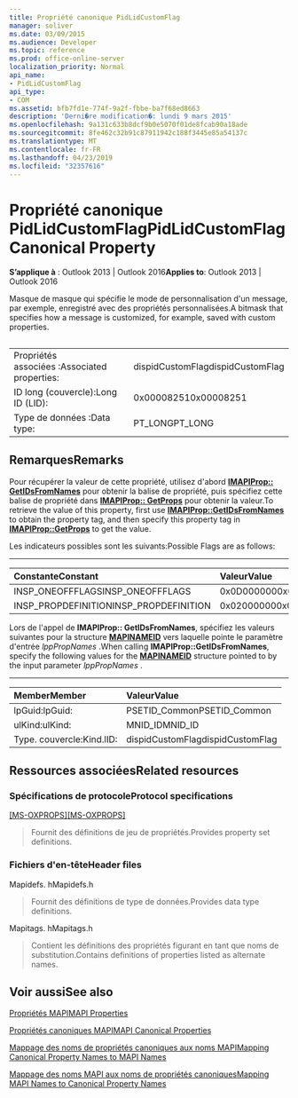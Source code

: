 ```yaml
---
title: Propriété canonique PidLidCustomFlag
manager: soliver
ms.date: 03/09/2015
ms.audience: Developer
ms.topic: reference
ms.prod: office-online-server
localization_priority: Normal
api_name:
- PidLidCustomFlag
api_type:
- COM
ms.assetid: bfb7fd1e-774f-9a2f-fbbe-ba7f68ed8663
description: 'Derni�re modification�: lundi 9 mars 2015'
ms.openlocfilehash: 9a131c633b8dcf9b0e5070f01de8fcab90a18ade
ms.sourcegitcommit: 8fe462c32b91c87911942c188f3445e85a54137c
ms.translationtype: MT
ms.contentlocale: fr-FR
ms.lasthandoff: 04/23/2019
ms.locfileid: "32357616"
---
```

# <a name="pidlidcustomflag-canonical-property"></a><span data-ttu-id="8a7b0-103">Propriété canonique PidLidCustomFlag</span><span class="sxs-lookup"><span data-stu-id="8a7b0-103">PidLidCustomFlag Canonical Property</span></span>

  
  
<span data-ttu-id="8a7b0-104">**S’applique à** : Outlook 2013 | Outlook 2016</span><span class="sxs-lookup"><span data-stu-id="8a7b0-104">**Applies to**: Outlook 2013 | Outlook 2016</span></span> 
  
<span data-ttu-id="8a7b0-105">Masque de masque qui spécifie le mode de personnalisation d'un message, par exemple, enregistré avec des propriétés personnalisées.</span><span class="sxs-lookup"><span data-stu-id="8a7b0-105">A bitmask that specifies how a message is customized, for example, saved with custom properties.</span></span>
  
## 

|||
|:-----|:-----|
|<span data-ttu-id="8a7b0-106">Propriétés associées :</span><span class="sxs-lookup"><span data-stu-id="8a7b0-106">Associated properties:</span></span>  <br/> |<span data-ttu-id="8a7b0-107">dispidCustomFlag</span><span class="sxs-lookup"><span data-stu-id="8a7b0-107">dispidCustomFlag</span></span>  <br/> |
|<span data-ttu-id="8a7b0-108">ID long (couvercle):</span><span class="sxs-lookup"><span data-stu-id="8a7b0-108">Long ID (LID):</span></span>  <br/> |<span data-ttu-id="8a7b0-109">0x00008251</span><span class="sxs-lookup"><span data-stu-id="8a7b0-109">0x00008251</span></span>  <br/> |
|<span data-ttu-id="8a7b0-110">Type de données :</span><span class="sxs-lookup"><span data-stu-id="8a7b0-110">Data type:</span></span>  <br/> |<span data-ttu-id="8a7b0-111">PT_LONG</span><span class="sxs-lookup"><span data-stu-id="8a7b0-111">PT_LONG</span></span>  <br/> |
   
## <a name="remarks"></a><span data-ttu-id="8a7b0-112">Remarques</span><span class="sxs-lookup"><span data-stu-id="8a7b0-112">Remarks</span></span>

<span data-ttu-id="8a7b0-113">Pour récupérer la valeur de cette propriété, utilisez d'abord **[IMAPIProp:: GetIDsFromNames](imapiprop-getidsfromnames.md)** pour obtenir la balise de propriété, puis spécifiez cette balise de propriété dans **[IMAPIProp:: GetProps](imapiprop-getprops.md)** pour obtenir la valeur.</span><span class="sxs-lookup"><span data-stu-id="8a7b0-113">To retrieve the value of this property, first use **[IMAPIProp::GetIDsFromNames](imapiprop-getidsfromnames.md)** to obtain the property tag, and then specify this property tag in **[IMAPIProp::GetProps](imapiprop-getprops.md)** to get the value.</span></span> 
  
<span data-ttu-id="8a7b0-114">Les indicateurs possibles sont les suivants:</span><span class="sxs-lookup"><span data-stu-id="8a7b0-114">Possible Flags are as follows:</span></span>
  
****

|<span data-ttu-id="8a7b0-115">**Constante**</span><span class="sxs-lookup"><span data-stu-id="8a7b0-115">**Constant**</span></span>|<span data-ttu-id="8a7b0-116">**Valeur**</span><span class="sxs-lookup"><span data-stu-id="8a7b0-116">**Value**</span></span>|
|:-----|:-----|
|<span data-ttu-id="8a7b0-117">INSP_ONEOFFFLAGS</span><span class="sxs-lookup"><span data-stu-id="8a7b0-117">INSP_ONEOFFFLAGS</span></span>  <br/> |<span data-ttu-id="8a7b0-118">0x0D000000</span><span class="sxs-lookup"><span data-stu-id="8a7b0-118">0x0D000000</span></span>  <br/> |
|<span data-ttu-id="8a7b0-119">INSP_PROPDEFINITION</span><span class="sxs-lookup"><span data-stu-id="8a7b0-119">INSP_PROPDEFINITION</span></span>  <br/> |<span data-ttu-id="8a7b0-120">0x02000000</span><span class="sxs-lookup"><span data-stu-id="8a7b0-120">0x02000000</span></span>  <br/> |
   
<span data-ttu-id="8a7b0-121">Lors de l'appel de **IMAPIProp:: GetIDsFromNames**, spécifiez les valeurs suivantes pour la structure **[MAPINAMEID](mapinameid.md)** vers laquelle pointe le paramètre d'entrée *lppPropNames* .</span><span class="sxs-lookup"><span data-stu-id="8a7b0-121">When calling **IMAPIProp::GetIDsFromNames**, specify the following values for the **[MAPINAMEID](mapinameid.md)** structure pointed to by the input parameter  *lppPropNames*  .</span></span> 
  
****

|<span data-ttu-id="8a7b0-122">**Member**</span><span class="sxs-lookup"><span data-stu-id="8a7b0-122">**Member**</span></span>|<span data-ttu-id="8a7b0-123">**Valeur**</span><span class="sxs-lookup"><span data-stu-id="8a7b0-123">**Value**</span></span>|
|:-----|:-----|
|<span data-ttu-id="8a7b0-124">lpGuid:</span><span class="sxs-lookup"><span data-stu-id="8a7b0-124">lpGuid:</span></span>  <br/> |<span data-ttu-id="8a7b0-125">PSETID_Common</span><span class="sxs-lookup"><span data-stu-id="8a7b0-125">PSETID_Common</span></span>  <br/> |
|<span data-ttu-id="8a7b0-126">ulKind:</span><span class="sxs-lookup"><span data-stu-id="8a7b0-126">ulKind:</span></span>  <br/> |<span data-ttu-id="8a7b0-127">MNID_ID</span><span class="sxs-lookup"><span data-stu-id="8a7b0-127">MNID_ID</span></span>  <br/> |
|<span data-ttu-id="8a7b0-128">Type. couvercle:</span><span class="sxs-lookup"><span data-stu-id="8a7b0-128">Kind.lID:</span></span>  <br/> |<span data-ttu-id="8a7b0-129">dispidCustomFlag</span><span class="sxs-lookup"><span data-stu-id="8a7b0-129">dispidCustomFlag</span></span>  <br/> |
   
## <a name="related-resources"></a><span data-ttu-id="8a7b0-130">Ressources associées</span><span class="sxs-lookup"><span data-stu-id="8a7b0-130">Related resources</span></span>

### <a name="protocol-specifications"></a><span data-ttu-id="8a7b0-131">Spécifications de protocole</span><span class="sxs-lookup"><span data-stu-id="8a7b0-131">Protocol specifications</span></span>

<span data-ttu-id="8a7b0-132">[[MS-OXPROPS]](https://msdn.microsoft.com/library/f6ab1613-aefe-447d-a49c-18217230b148%28Office.15%29.aspx)</span><span class="sxs-lookup"><span data-stu-id="8a7b0-132">[[MS-OXPROPS]](https://msdn.microsoft.com/library/f6ab1613-aefe-447d-a49c-18217230b148%28Office.15%29.aspx)</span></span>
  
> <span data-ttu-id="8a7b0-133">Fournit des définitions de jeu de propriétés.</span><span class="sxs-lookup"><span data-stu-id="8a7b0-133">Provides property set definitions.</span></span>
    
### <a name="header-files"></a><span data-ttu-id="8a7b0-134">Fichiers d'en-tête</span><span class="sxs-lookup"><span data-stu-id="8a7b0-134">Header files</span></span>

<span data-ttu-id="8a7b0-135">Mapidefs. h</span><span class="sxs-lookup"><span data-stu-id="8a7b0-135">Mapidefs.h</span></span>
  
> <span data-ttu-id="8a7b0-136">Fournit des définitions de type de données.</span><span class="sxs-lookup"><span data-stu-id="8a7b0-136">Provides data type definitions.</span></span>
    
<span data-ttu-id="8a7b0-137">Mapitags. h</span><span class="sxs-lookup"><span data-stu-id="8a7b0-137">Mapitags.h</span></span>
  
> <span data-ttu-id="8a7b0-138">Contient les définitions des propriétés figurant en tant que noms de substitution.</span><span class="sxs-lookup"><span data-stu-id="8a7b0-138">Contains definitions of properties listed as alternate names.</span></span>
    
## <a name="see-also"></a><span data-ttu-id="8a7b0-139">Voir aussi</span><span class="sxs-lookup"><span data-stu-id="8a7b0-139">See also</span></span>



[<span data-ttu-id="8a7b0-140">Propriétés MAPI</span><span class="sxs-lookup"><span data-stu-id="8a7b0-140">MAPI Properties</span></span>](mapi-properties.md)
  
[<span data-ttu-id="8a7b0-141">Propriétés canoniques MAPI</span><span class="sxs-lookup"><span data-stu-id="8a7b0-141">MAPI Canonical Properties</span></span>](mapi-canonical-properties.md)
  
[<span data-ttu-id="8a7b0-142">Mappage des noms de propriétés canoniques aux noms MAPI</span><span class="sxs-lookup"><span data-stu-id="8a7b0-142">Mapping Canonical Property Names to MAPI Names</span></span>](mapping-canonical-property-names-to-mapi-names.md)
  
[<span data-ttu-id="8a7b0-143">Mappage des noms MAPI aux noms de propriétés canoniques</span><span class="sxs-lookup"><span data-stu-id="8a7b0-143">Mapping MAPI Names to Canonical Property Names</span></span>](mapping-mapi-names-to-canonical-property-names.md)

